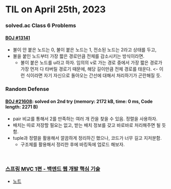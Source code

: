 # **TIL on April 25th, 2023**

### solved.ac Class 6 Problems
#### [BOJ #13141](../../../Problem%20Solving/boj/solvedac/13141-04-24-2023.cpp)
* 불이 안 붙은 노드는 0, 불이 붙은 노드는 1, 전소된 노드는 2라고 상태를 두고, 
* 불을 붙인 노드부터 가장 짧은 경로만큼 전체를 감소시키는 방식이라면.
  - 불이 붙은 노드를 u라고 하자. 임의의 v로 가는 경로 중에서 가장 짧은 경로가 가장 먼저 다 타버릴 경로기 때문에, 해당 길이만큼 전체 경로를 태운다. <- 이런 식이라면 자기 자신으로 돌아오는 간선에 대해서 처리하기가 곤란해질 듯.

### Random Defense
#### [BOJ #21608](../../../Problem%20Solving/boj/random%20defense/21608-04-25-2023.cpp): solved on 2nd try (memory: 2172 kB, time: 0 ms, Code length: 2271 B)
* pair 비교를 통해서 2를 만족하는 여러 개 칸을 찾을 수 있음. 정렬을 사용하자.
* 배치는 따로 저장할 필요는 없고, 받는 배치 정보를 갖고 바로바로 처리해주면 될 듯함.
* tuple과 정렬을 활용해서 깔끔하게 정리하긴 했으나, 코드가 너무 길고 지저분함.
  - 구조체를 활용해서 정리한 후에 바킹독에 업로드 해보자.

<br>

### [스프링 MVC 1편 - 백엔드 웹 개발 핵심 기술](https://www.inflearn.com/course/%EC%8A%A4%ED%94%84%EB%A7%81-mvc-1)
* [노트](../../../Library%20and%20Framework/spring/spring-lecture-03.md)